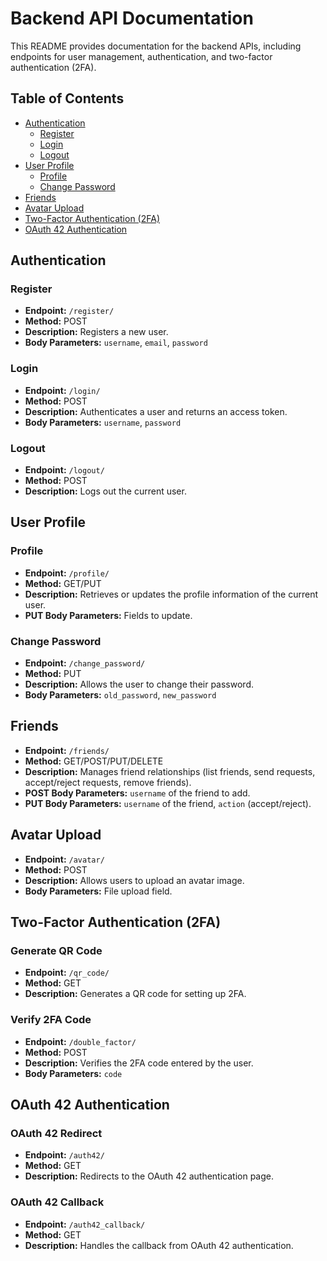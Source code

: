 # Backend API Documentation

This README provides documentation for the backend APIs, including endpoints for user management, authentication, and two-factor authentication (2FA).

## Table of Contents
- [Authentication](#authentication)
  - [Register](#register)
  - [Login](#login)
  - [Logout](#logout)
- [User Profile](#user-profile)
  - [Profile](#profile)
  - [Change Password](#change-password)
- [Friends](#friends)
- [Avatar Upload](#avatar-upload)
- [Two-Factor Authentication (2FA)](#two-factor-authentication-2fa)
- [OAuth 42 Authentication](#oauth-42-authentication)

## Authentication

### Register
- **Endpoint:** `/register/`
- **Method:** POST
- **Description:** Registers a new user.
- **Body Parameters:** `username`, `email`, `password`

### Login
- **Endpoint:** `/login/`
- **Method:** POST
- **Description:** Authenticates a user and returns an access token.
- **Body Parameters:** `username`, `password`

### Logout
- **Endpoint:** `/logout/`
- **Method:** POST
- **Description:** Logs out the current user.

## User Profile

### Profile
- **Endpoint:** `/profile/`
- **Method:** GET/PUT
- **Description:** Retrieves or updates the profile information of the current user.
- **PUT Body Parameters:** Fields to update.

### Change Password
- **Endpoint:** `/change_password/`
- **Method:** PUT
- **Description:** Allows the user to change their password.
- **Body Parameters:** `old_password`, `new_password`

## Friends

- **Endpoint:** `/friends/`
- **Method:** GET/POST/PUT/DELETE
- **Description:** Manages friend relationships (list friends, send requests, accept/reject requests, remove friends).
- **POST Body Parameters:** `username` of the friend to add.
- **PUT Body Parameters:** `username` of the friend, `action` (accept/reject).

## Avatar Upload

- **Endpoint:** `/avatar/`
- **Method:** POST
- **Description:** Allows users to upload an avatar image.
- **Body Parameters:** File upload field.

## Two-Factor Authentication (2FA)

### Generate QR Code
- **Endpoint:** `/qr_code/`
- **Method:** GET
- **Description:** Generates a QR code for setting up 2FA.

### Verify 2FA Code
- **Endpoint:** `/double_factor/`
- **Method:** POST
- **Description:** Verifies the 2FA code entered by the user.
- **Body Parameters:** `code`

## OAuth 42 Authentication

### OAuth 42 Redirect
- **Endpoint:** `/auth42/`
- **Method:** GET
- **Description:** Redirects to the OAuth 42 authentication page.

### OAuth 42 Callback
- **Endpoint:** `/auth42_callback/`
- **Method:** GET
- **Description:** Handles the callback from OAuth 42 authentication.
